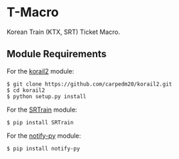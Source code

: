 # T-Macro
Korean Train (KTX, SRT) Ticket Macro.

Module Requirements
----------
For the [korail2](https://github.com/carpedm20/korail2) module:

    $ git clone https://github.com/carpedm20/korail2.git
    $ cd korail2
    $ python setup.py install


For the [SRTrain](https://github.com/ryanking13/SRT) module:

    $ pip install SRTrain


For the [notify-py](https://github.com/ms7m/notify-py) module:

    $ pip install notify-py
